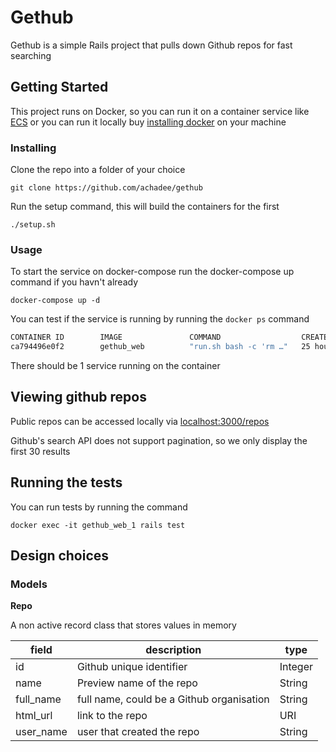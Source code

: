 # Gethub

Gethub is a simple Rails project that pulls down Github repos for fast searching


## Getting Started

This project runs on Docker, so you can run it on a container service like [ECS]( https://aws.amazon.com/ecs/) or you can run it locally buy [installing docker](https://docs.docker.com/install/) on your machine


### Installing

Clone the repo into a folder of your choice

```
git clone https://github.com/achadee/gethub
```
Run the setup command, this will build the containers for the first

```
./setup.sh
```

### Usage

To start the service on docker-compose run the docker-compose up command if you havn't already

```
docker-compose up -d
```

You can test if the service is running by running the `docker ps` command

```bash
CONTAINER ID        IMAGE               COMMAND                  CREATED             STATUS              PORTS                    NAMES
ca794496e0f2        gethub_web          "run.sh bash -c 'rm …"   25 hours ago        Up 24 hours         0.0.0.0:3000->3000/tcp   gethub_web_1
```

There should be 1 service running on the container

## Viewing github repos

Public repos can be accessed locally via [localhost:3000/repos](http://localhost:3000/repos)

Github's search API does not support pagination, so we only display the first 30 results

## Running the tests

You can run tests by running the command

```
docker exec -it gethub_web_1 rails test
```
## Design choices

### Models

<b>Repo</b>

A non active record class that stores values in memory

|field|description|type|
|-----|-----------|----|
|id | Github unique identifier | Integer |
|name | Preview name of the repo | String |
|full_name |full name, could be a Github organisation | String |
|html_url | link to the repo | URI |
|user_name | user that created the repo | String |

